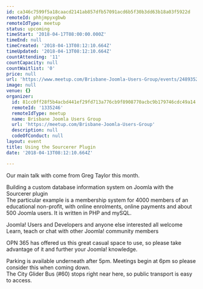 ```yaml
---
id: ca346c7599f5a18caacd2141ab857dfb57091acd6b5f30b3dd63b18a03f5922d
remoteId: phhjmpyxgbwb
remoteIdType: meetup
status: upcoming
timeStart: '2018-04-17T08:00:00.000Z'
timeEnd: null
timeCreated: '2018-04-13T08:12:10.664Z'
timeUpdated: '2018-04-13T08:12:10.664Z'
countAttending: '11'
countCapacity: null
countWaitlist: '0'
price: null
url: 'https://www.meetup.com/Brisbane-Joomla-Users-Group/events/248935246/'
image: null
venue: {}
organizer:
  id: 81cc0ff28f5b4acbd441ef29fd713a776cb9f8908770acbc9b179746cdc49a14
  remoteId: '1335246'
  remoteIdType: meetup
  name: Brisbane Joomla Users Group
  url: 'https://meetup.com/Brisbane-Joomla-Users-Group'
  description: null
  codeOfConduct: null
layout: event
title: Using the Sourcerer Plugin
date: '2018-04-13T08:12:10.664Z'

---
```

<p>Our main talk with come from Greg Taylor this month.</p> <p>Building a custom database information system on Joomla with the Sourcerer plugin<br/>The particular example is a membership system for 4000 members of an educational non-profit, with online enrolments, online payments and about 500 Joomla users. It is written in PHP and mySQL.</p> <p>Joomla! Users and Developers and anyone else interested all welcome<br/>Learn, teach or chat with other Joomla! community members</p> <p>OPN 365 has offered us this great casual space to use, so please take advantage of it and further your Joomla! knowledge.</p> <p>Parking is available underneath after 5pm. Meetings begin at 6pm so please consider this when coming down.<br/>The City Glider Bus (#60) stops right near here, so public transport is easy to access.</p>
